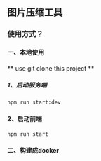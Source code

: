 ## 图片压缩工具

### 使用方式？

#### 一、本地使用
  ** use git clone this project **
##### 1、启动服务端
  `npm run start:dev`
#### 2、启动前端
  `npm run start`


#### 二、构建成docker
  